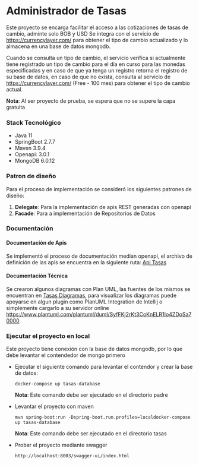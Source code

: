 # Administrador de Tasas

Este proyecto se encarga facilitar el acceso a las cotizaciones de tasas de cambio, adminte solo BOB y USD
Se integra con el servicio de https://currencylayer.com/ para obtener el tipo de cambio
actualizado y lo almacena en una base de datos mongodb.

Cuando se consulta un tipo de cambio, el servicio verifica si actualmente tiene registrado un tipo de cambio para el día
en curso para las monedas especificadas y en caso de que ya tenga un registro retorna el registro de su base de datos,
en caso de que no exista, consulta al servicio de https://currencylayer.com/ (Free - 100 mes) para obtener el tipo de cambio actual.

**Nota**: Al ser proyecto de prueba, se espera que no se supere la capa gratuita

### Stack Tecnológico

* Java 11
* SpringBoot 2.7.7
* Maven 3.9.4
* Openapi: 3.0.1
* MongoDB 6.0.12

### Patron de diseño

Para el proceso de implementación se consideró los siguientes patrones de diseño:

1. **Delegate**: Para la implementación de apis REST generadas con openapi
2. **Facade**: Para a implementación de Repositorios de Datos

### Documentación

#### Documentación de Apis

Se implementó el proceso de documentación median openapi, el archivo de definición de las apis se encuentra en la
siguiente ruta: [Api Tasas](src/main/resources/docs/tasas.yaml)

#### Documentación Técnica

Se crearon algunos diagramas con Plan UML, las fuentes de los mismos se encuentran
en [Tasas Diagramas](src/main/resources/docs/plantUML), para visualizar los diagramas puede apoyarse en algun plugin
como PlanUML Integration de Intellij o simplemente cargarlo a su servidor
online https://www.plantuml.com/plantuml/duml/SyfFKj2rKt3CoKnELR1Io4ZDoSa70000

### Ejecutar el proyecto en local

Este proyecto tiene conexión con la base de datos mongodb, por lo que debe levantar el contendedor de mongo primero

* Ejecutar el siguiente comando para levantar el contendor y crear la base de datos:

    ````shell
    docker-compose up tasas-database
    ````
  **Nota**: Este comando debe ser ejecutado en el directorio padre

* Levantar el proyecto con maven

    ````shell
    mvn spring-boot:run -Dspring-boot.run.profiles=localdocker-compose up tasas-database
    ````
  **Nota**: Este comando debe ser ejecutado en el directorio tasas

* Probar el proyecto mediante swagger
    ````http request
    http://localhost:8003/swagger-ui/index.html
    ````
